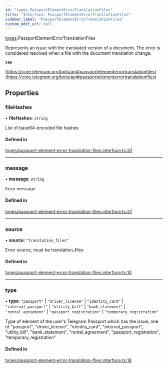 ```yaml
---
id: "types.PassportElementErrorTranslationFiles"
title: "Interface: PassportElementErrorTranslationFiles"
sidebar_label: "PassportElementErrorTranslationFiles"
custom_edit_url: null
---
```


[types](../modules/types.md).PassportElementErrorTranslationFiles

Represents an issue with the translated version of a document. The error is
considered resolved when a file with the document translation change.

**`See`**

[https://core.telegram.org/bots/api#passportelementerrortranslationfiles](https://core.telegram.org/bots/api#passportelementerrortranslationfiles)

## Properties

### fileHashes

• **fileHashes**: `string`

List of base64-encoded file hashes

#### Defined in

[types/passport-element-error-translation-files.interface.ts:32](https://github.com/DeityLamb/telegramjs/blob/32b4cca/packages/common/lib/interfaces/types/passport-element-error-translation-files.interface.ts#L32)

___

### message

• **message**: `string`

Error message

#### Defined in

[types/passport-element-error-translation-files.interface.ts:37](https://github.com/DeityLamb/telegramjs/blob/32b4cca/packages/common/lib/interfaces/types/passport-element-error-translation-files.interface.ts#L37)

___

### source

• **source**: ``"translation_files"``

Error source, must be translation_files

#### Defined in

[types/passport-element-error-translation-files.interface.ts:10](https://github.com/DeityLamb/telegramjs/blob/32b4cca/packages/common/lib/interfaces/types/passport-element-error-translation-files.interface.ts#L10)

___

### type

• **type**: ``"passport"`` \| ``"driver_license"`` \| ``"identity_card"`` \| ``"internal_passport"`` \| ``"utility_bill"`` \| ``"bank_statement"`` \| ``"rental_agreement"`` \| ``"passport_registration"`` \| ``"temporary_registration"``

Type of element of the user's Telegram Passport which has the issue, one of
"passport", "driver_license", "identity_card", "internal_passport",
"utility_bill", "bank_statement", "rental_agreement", "passport_registration",
"temporary_registration"

#### Defined in

[types/passport-element-error-translation-files.interface.ts:18](https://github.com/DeityLamb/telegramjs/blob/32b4cca/packages/common/lib/interfaces/types/passport-element-error-translation-files.interface.ts#L18)
